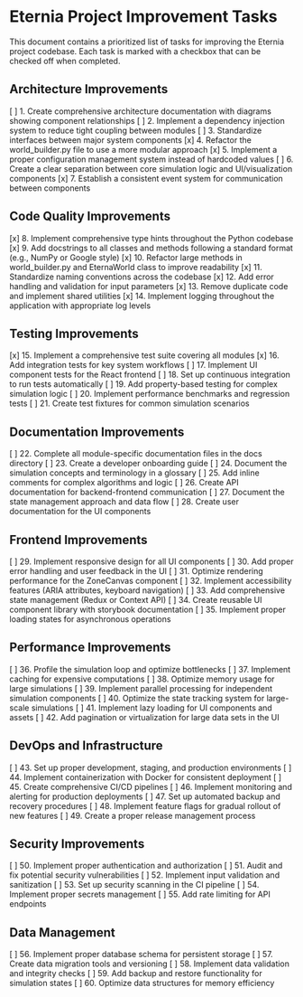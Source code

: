 # Eternia Project Improvement Tasks

This document contains a prioritized list of tasks for improving the Eternia project codebase. Each task is marked with
a checkbox that can be checked off when completed.

## Architecture Improvements

[ ] 1. Create comprehensive architecture documentation with diagrams showing component relationships
[ ] 2. Implement a dependency injection system to reduce tight coupling between modules
[ ] 3. Standardize interfaces between major system components
[x] 4. Refactor the world_builder.py file to use a more modular approach
[x] 5. Implement a proper configuration management system instead of hardcoded values
[ ] 6. Create a clear separation between core simulation logic and UI/visualization components
[x] 7. Establish a consistent event system for communication between components

## Code Quality Improvements

[x] 8. Implement comprehensive type hints throughout the Python codebase
[x] 9. Add docstrings to all classes and methods following a standard format (e.g., NumPy or Google style)
[x] 10. Refactor large methods in world_builder.py and EternaWorld class to improve readability
[x] 11. Standardize naming conventions across the codebase
[x] 12. Add error handling and validation for input parameters
[x] 13. Remove duplicate code and implement shared utilities
[x] 14. Implement logging throughout the application with appropriate log levels

## Testing Improvements

[x] 15. Implement a comprehensive test suite covering all modules
[x] 16. Add integration tests for key system workflows
[ ] 17. Implement UI component tests for the React frontend
[ ] 18. Set up continuous integration to run tests automatically
[ ] 19. Add property-based testing for complex simulation logic
[ ] 20. Implement performance benchmarks and regression tests
[ ] 21. Create test fixtures for common simulation scenarios

## Documentation Improvements

[ ] 22. Complete all module-specific documentation files in the docs directory
[ ] 23. Create a developer onboarding guide
[ ] 24. Document the simulation concepts and terminology in a glossary
[ ] 25. Add inline comments for complex algorithms and logic
[ ] 26. Create API documentation for backend-frontend communication
[ ] 27. Document the state management approach and data flow
[ ] 28. Create user documentation for the UI components

## Frontend Improvements

[ ] 29. Implement responsive design for all UI components
[ ] 30. Add proper error handling and user feedback in the UI
[ ] 31. Optimize rendering performance for the ZoneCanvas component
[ ] 32. Implement accessibility features (ARIA attributes, keyboard navigation)
[ ] 33. Add comprehensive state management (Redux or Context API)
[ ] 34. Create reusable UI component library with storybook documentation
[ ] 35. Implement proper loading states for asynchronous operations

## Performance Improvements

[ ] 36. Profile the simulation loop and optimize bottlenecks
[ ] 37. Implement caching for expensive computations
[ ] 38. Optimize memory usage for large simulations
[ ] 39. Implement parallel processing for independent simulation components
[ ] 40. Optimize the state tracking system for large-scale simulations
[ ] 41. Implement lazy loading for UI components and assets
[ ] 42. Add pagination or virtualization for large data sets in the UI

## DevOps and Infrastructure

[ ] 43. Set up proper development, staging, and production environments
[ ] 44. Implement containerization with Docker for consistent deployment
[ ] 45. Create comprehensive CI/CD pipelines
[ ] 46. Implement monitoring and alerting for production deployments
[ ] 47. Set up automated backup and recovery procedures
[ ] 48. Implement feature flags for gradual rollout of new features
[ ] 49. Create a proper release management process

## Security Improvements

[ ] 50. Implement proper authentication and authorization
[ ] 51. Audit and fix potential security vulnerabilities
[ ] 52. Implement input validation and sanitization
[ ] 53. Set up security scanning in the CI pipeline
[ ] 54. Implement proper secrets management
[ ] 55. Add rate limiting for API endpoints

## Data Management

[ ] 56. Implement proper database schema for persistent storage
[ ] 57. Create data migration tools and versioning
[ ] 58. Implement data validation and integrity checks
[ ] 59. Add backup and restore functionality for simulation states
[ ] 60. Optimize data structures for memory efficiency
